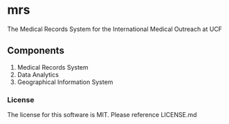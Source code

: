# mrs
The Medical Records System for the International Medical Outreach at UCF 

## Components

1. Medical Records System
2. Data Analytics
3. Geographical Information System

### License
The license for this software is MIT. Please reference LICENSE.md
